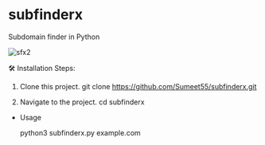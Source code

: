 # subfinderx
Subdomain finder in Python

![sfx2](https://user-images.githubusercontent.com/70707788/200114673-6b09fea1-d785-46b1-9fb1-25ad07774e3f.png)

🛠️ Installation Steps:

1. Clone this project.
   git clone https://github.com/Sumeet55/subfinderx.git

2. Navigate to the project.
   cd subfinderx
   
* Usage

  python3 subfinderx.py example.com

